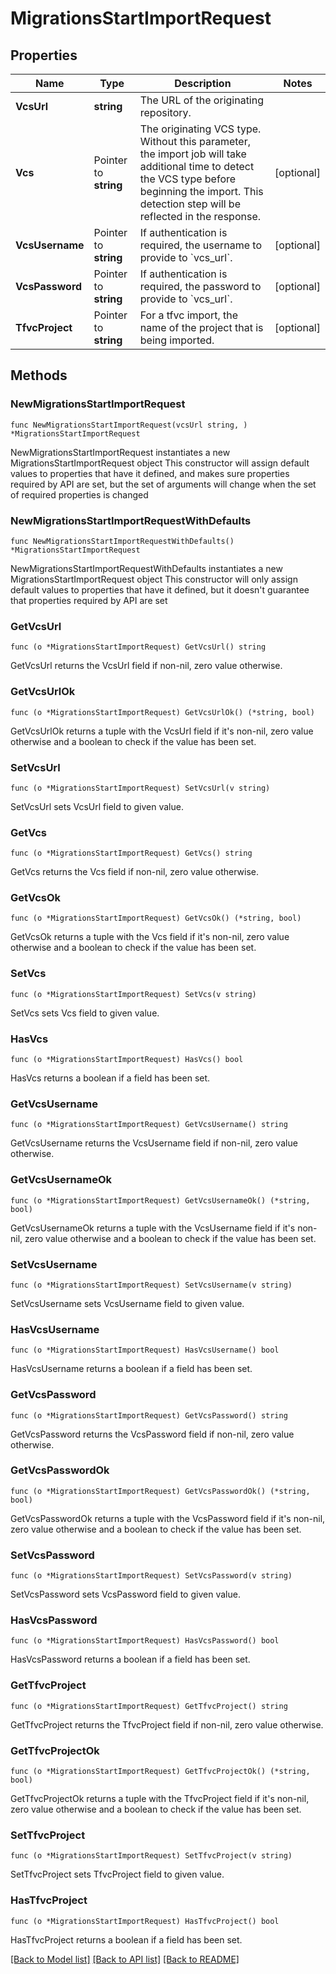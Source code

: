 # MigrationsStartImportRequest

## Properties

Name | Type | Description | Notes
------------ | ------------- | ------------- | -------------
**VcsUrl** | **string** | The URL of the originating repository. | 
**Vcs** | Pointer to **string** | The originating VCS type. Without this parameter, the import job will take additional time to detect the VCS type before beginning the import. This detection step will be reflected in the response. | [optional] 
**VcsUsername** | Pointer to **string** | If authentication is required, the username to provide to &#x60;vcs_url&#x60;. | [optional] 
**VcsPassword** | Pointer to **string** | If authentication is required, the password to provide to &#x60;vcs_url&#x60;. | [optional] 
**TfvcProject** | Pointer to **string** | For a tfvc import, the name of the project that is being imported. | [optional] 

## Methods

### NewMigrationsStartImportRequest

`func NewMigrationsStartImportRequest(vcsUrl string, ) *MigrationsStartImportRequest`

NewMigrationsStartImportRequest instantiates a new MigrationsStartImportRequest object
This constructor will assign default values to properties that have it defined,
and makes sure properties required by API are set, but the set of arguments
will change when the set of required properties is changed

### NewMigrationsStartImportRequestWithDefaults

`func NewMigrationsStartImportRequestWithDefaults() *MigrationsStartImportRequest`

NewMigrationsStartImportRequestWithDefaults instantiates a new MigrationsStartImportRequest object
This constructor will only assign default values to properties that have it defined,
but it doesn't guarantee that properties required by API are set

### GetVcsUrl

`func (o *MigrationsStartImportRequest) GetVcsUrl() string`

GetVcsUrl returns the VcsUrl field if non-nil, zero value otherwise.

### GetVcsUrlOk

`func (o *MigrationsStartImportRequest) GetVcsUrlOk() (*string, bool)`

GetVcsUrlOk returns a tuple with the VcsUrl field if it's non-nil, zero value otherwise
and a boolean to check if the value has been set.

### SetVcsUrl

`func (o *MigrationsStartImportRequest) SetVcsUrl(v string)`

SetVcsUrl sets VcsUrl field to given value.


### GetVcs

`func (o *MigrationsStartImportRequest) GetVcs() string`

GetVcs returns the Vcs field if non-nil, zero value otherwise.

### GetVcsOk

`func (o *MigrationsStartImportRequest) GetVcsOk() (*string, bool)`

GetVcsOk returns a tuple with the Vcs field if it's non-nil, zero value otherwise
and a boolean to check if the value has been set.

### SetVcs

`func (o *MigrationsStartImportRequest) SetVcs(v string)`

SetVcs sets Vcs field to given value.

### HasVcs

`func (o *MigrationsStartImportRequest) HasVcs() bool`

HasVcs returns a boolean if a field has been set.

### GetVcsUsername

`func (o *MigrationsStartImportRequest) GetVcsUsername() string`

GetVcsUsername returns the VcsUsername field if non-nil, zero value otherwise.

### GetVcsUsernameOk

`func (o *MigrationsStartImportRequest) GetVcsUsernameOk() (*string, bool)`

GetVcsUsernameOk returns a tuple with the VcsUsername field if it's non-nil, zero value otherwise
and a boolean to check if the value has been set.

### SetVcsUsername

`func (o *MigrationsStartImportRequest) SetVcsUsername(v string)`

SetVcsUsername sets VcsUsername field to given value.

### HasVcsUsername

`func (o *MigrationsStartImportRequest) HasVcsUsername() bool`

HasVcsUsername returns a boolean if a field has been set.

### GetVcsPassword

`func (o *MigrationsStartImportRequest) GetVcsPassword() string`

GetVcsPassword returns the VcsPassword field if non-nil, zero value otherwise.

### GetVcsPasswordOk

`func (o *MigrationsStartImportRequest) GetVcsPasswordOk() (*string, bool)`

GetVcsPasswordOk returns a tuple with the VcsPassword field if it's non-nil, zero value otherwise
and a boolean to check if the value has been set.

### SetVcsPassword

`func (o *MigrationsStartImportRequest) SetVcsPassword(v string)`

SetVcsPassword sets VcsPassword field to given value.

### HasVcsPassword

`func (o *MigrationsStartImportRequest) HasVcsPassword() bool`

HasVcsPassword returns a boolean if a field has been set.

### GetTfvcProject

`func (o *MigrationsStartImportRequest) GetTfvcProject() string`

GetTfvcProject returns the TfvcProject field if non-nil, zero value otherwise.

### GetTfvcProjectOk

`func (o *MigrationsStartImportRequest) GetTfvcProjectOk() (*string, bool)`

GetTfvcProjectOk returns a tuple with the TfvcProject field if it's non-nil, zero value otherwise
and a boolean to check if the value has been set.

### SetTfvcProject

`func (o *MigrationsStartImportRequest) SetTfvcProject(v string)`

SetTfvcProject sets TfvcProject field to given value.

### HasTfvcProject

`func (o *MigrationsStartImportRequest) HasTfvcProject() bool`

HasTfvcProject returns a boolean if a field has been set.


[[Back to Model list]](../README.md#documentation-for-models) [[Back to API list]](../README.md#documentation-for-api-endpoints) [[Back to README]](../README.md)



